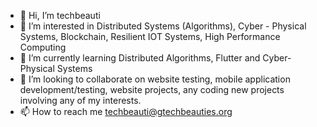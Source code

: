 - 👋 Hi, I’m techbeauti
- 👀 I’m interested in Distributed Systems (Algorithms), Cyber - Physical Systems, Blockchain, Resilient IOT Systems, High Performance Computing 
- 🌱 I’m currently learning Distributed Algorithms, Flutter and Cyber-Physical Systems
- 💞️ I’m looking to collaborate on website testing, mobile application development/testing, website projects, any coding new projects involving any of my interests.
- 📫 How to reach me techbeauti@gtechbeauties.org

<!---
cbrown17/cbrown17 is a ✨ special ✨ repository because its `README.md` (this file) appears on your GitHub profile.
You can click the Preview link to take a look at your changes.
--->
